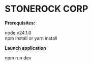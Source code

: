 # STONEROCK CORP


**Prerequisites:**

node v24.1.0
<br>
npm install or yarn install

**Launch application**

npm run dev
